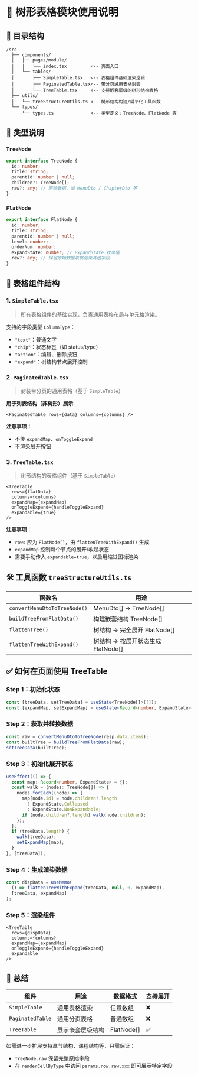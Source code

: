 # 🧩 树形表格模块使用说明

## 📁 目录结构

```
/src
  ├── components/
  │   ├── pages/module/
  │   │   └── index.tsx         <-- 页面入口
  │   └── tables/
  │       ├── SimpleTable.tsx   <-- 表格组件基础渲染逻辑
  │       ├── PaginatedTable.tsx<-- 带分页通用表格封装
  │       └── TreeTable.tsx     <-- 支持嵌套层级的树形结构表格
  ├── utils/
  │   └── treeStructureUtils.ts <-- 树形结构构建/扁平化工具函数
  └── types/
      └── types.ts              <-- 类型定义：TreeNode、FlatNode 等
```

## 📌 类型说明

### `TreeNode`

```ts
export interface TreeNode {
  id: number;
  title: string;
  parentId: number | null;
  children?: TreeNode[];
  raw?: any; // 原始数据，如 MenuDto / ChapterDto 等
}
```

### `FlatNode`

```ts
export interface FlatNode {
  id: number;
  title: string;
  parentId: number | null;
  level: number;
  orderNum: number;
  expandState: number; // ExpandState 枚举值
  raw?: any; // 保留原始数据以供渲染其他字段
}
```

## 🧱 表格组件结构

### 1. `SimpleTable.tsx`

> 所有表格组件的基础实现，负责通用表格布局与单元格渲染。

支持的字段类型 `ColumnType`：

- `"text"`：普通文字
- `"chip"`：状态标签（如 status/type）
- `"action"`：编辑、删除按钮
- `"expand"`：树结构节点展开控制

### 2. `PaginatedTable.tsx`

> 封装带分页的通用表格（基于 `SimpleTable`）

**用于列表结构（非树形）展示**

```tsx
<PaginatedTable rows={data} columns={columns} />
```

**注意事项**：

- 不传 `expandMap`、`onToggleExpand`
- 不渲染展开按钮

### 3. `TreeTable.tsx`

> 树形结构的表格组件（基于 `SimpleTable`）

```tsx
<TreeTable
  rows={flatData}
  columns={columns}
  expandMap={expandMap}
  onToggleExpand={handleToggleExpand}
  expandable={true}
/>
```

**注意事项**：

- `rows` 应为 `FlatNode[]`，由 `flattenTreeWithExpand()` 生成
- `expandMap` 控制每个节点的展开/收起状态
- 需要手动传入 `expandable=true`，以启用缩进图标渲染

## 🛠 工具函数 `treeStructureUtils.ts`

| 函数名                       | 用途                               |
| ---------------------------- | ---------------------------------- |
| `convertMenuDtoToTreeNode()` | MenuDto[] → TreeNode[]             |
| `buildTreeFromFlatData()`    | 构建嵌套结构 TreeNode[]            |
| `flattenTree()`              | 树结构 → 完全展开 FlatNode[]       |
| `flattenTreeWithExpand()`    | 树结构 → 按展开状态生成 FlatNode[] |

## ✅ 如何在页面使用 TreeTable

### Step 1：初始化状态

```ts
const [treeData, setTreeData] = useState<TreeNode[]>([]);
const [expandMap, setExpandMap] = useState<Record<number, ExpandState>>({});
```

### Step 2：获取并转换数据

```ts
const raw = convertMenuDtoToTreeNode(resp.data.items);
const builtTree = buildTreeFromFlatData(raw);
setTreeData(builtTree);
```

### Step 3：初始化展开状态

```ts
useEffect(() => {
  const map: Record<number, ExpandState> = {};
  const walk = (nodes: TreeNode[]) => {
    nodes.forEach((node) => {
      map[node.id] = node.children?.length
        ? ExpandState.Collapsed
        : ExpandState.NonExpandable;
      if (node.children?.length) walk(node.children);
    });
  };
  if (treeData.length) {
    walk(treeData);
    setExpandMap(map);
  }
}, [treeData]);
```

### Step 4：生成渲染数据

```ts
const dispData = useMemo(
  () => flattenTreeWithExpand(treeData, null, 0, expandMap),
  [treeData, expandMap]
);
```

### Step 5：渲染组件

```tsx
<TreeTable
  rows={dispData}
  columns={columns}
  expandMap={expandMap}
  onToggleExpand={handleToggleExpand}
  expandable
/>
```

## 📎 总结

| 组件             | 用途             | 数据格式   | 支持展开 |
| ---------------- | ---------------- | ---------- | -------- |
| `SimpleTable`    | 通用表格渲染     | 任意数组   | ❌       |
| `PaginatedTable` | 通用分页表格     | 普通数组   | ❌       |
| `TreeTable`      | 展示嵌套层级结构 | FlatNode[] | ✅       |

如需进一步扩展支持章节结构、课程结构等，只需保证：

- `TreeNode.raw` 保留完整原始字段
- 在 `renderCellByType` 中访问 `params.row.raw.xxx` 即可展示特定字段
